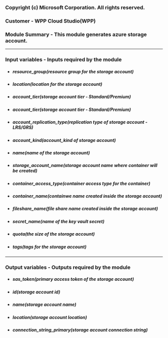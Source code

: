 ### Copyright (c) Microsoft Corporation. All rights reserved.
### Customer - WPP Cloud Studio(WPP)
### Module Summary - This module generates azure storage account.

------------

###  Input variables - Inputs required by the module
-  #####  resource_group(resource group for the storage account)
-  #####  location(location for the storage account)
-  #####  account_tier(storage account tier - Standard/Premium)
-  #####  account_tier(storage account tier - Standard/Premium)
-  #####  account_replication_type(replication type of storage account - LRS/GRS)
-  #####  account_kind(account_kind of storage account)
-  #####  name(name of the storage account)
-  #####  storage_account_name(storage account name where container will be created)
-  #####  container_access_type(container access type for the container)
-  #####  container_name(containwe name created inside the storage account)
-  #####  fileshare_name(file share name created inside the storage account)
-  #####  secret_name(name of the key vault secret)
-  #####  quota(the size of the storage account)

-  #####  tags(tags for the storage account)
------------

###  Output variables - Outputs required by the module
-  #####  sas_token(primary access token of the storage account)
-  #####  id(storage account id)
-  #####  name(storage account name)
-  #####  location(storage account location)
-  #####  connection_string_primary(storage account connection string)